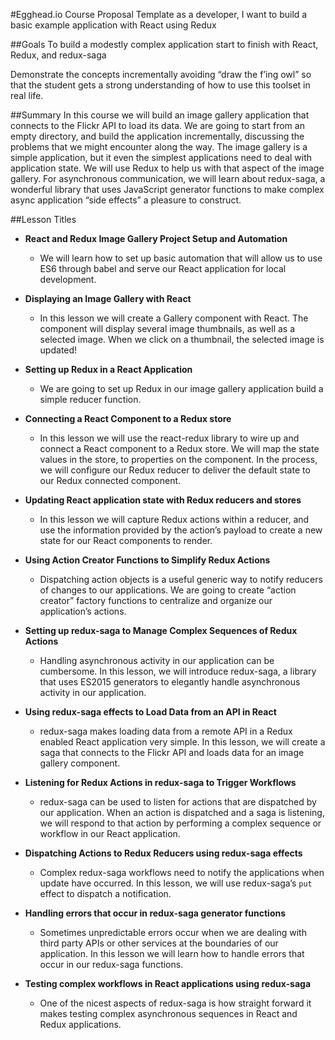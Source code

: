 #Egghead.io Course Proposal Template
as a developer, I want to build a basic example application with React using Redux

##Goals
To build a modestly complex application start to finish with React, Redux, and redux-saga

Demonstrate the concepts incrementally avoiding “draw the f’ing owl” so that the student gets a strong understanding of
how to use this toolset in real life.

##Summary
In this course we will build an image gallery application that connects to the Flickr API to load its data. We are going
 to start from an empty directory, and build the application incrementally, discussing the problems that we might
 encounter along the way. The image gallery is a simple application, but it even the simplest applications need to deal
  with application state. We will use Redux to help us with that aspect of the image gallery. For asynchronous
  communication, we will learn about redux-saga, a wonderful library that uses JavaScript generator functions to make
  complex async application “side effects” a pleasure to construct.

##Lesson Titles
* **React and Redux Image Gallery Project Setup and Automation**
    - We will learn how to set up basic automation that will allow us to use ES6 through babel and serve our React
    application for local development.

* **Displaying an Image Gallery with React**
    - In this lesson we will create a Gallery component with React. The component will display several image thumbnails,
    as well as a selected image. When we click on a thumbnail, the selected image is updated!

* **Setting up Redux in a React Application**
    - We are going to set up Redux in our image gallery application build a simple reducer function.

* **Connecting a React Component to a Redux store**
    - In this lesson we will use the react-redux library to wire up and connect a React component to a Redux store. We
    will map the state values in the store, to properties on the component. In the process, we will configure our Redux
    reducer to deliver the default state to our Redux connected component.

* **Updating React application state with Redux reducers and stores**
    - In this lesson we will capture Redux actions within a reducer, and use the information provided by the action’s
    payload to create a new state for our React components to render.

* **Using Action Creator Functions to Simplify Redux Actions**
    - Dispatching action objects is a useful generic way to notify reducers of changes to our applications. We are going
     to create “action creator” factory functions to centralize and organize our application’s actions.

* **Setting up redux-saga to Manage Complex Sequences of Redux Actions**
    - Handling asynchronous activity in our application can be cumbersome. In this lesson, we will introduce redux-saga,
     a library that uses ES2015 generators to elegantly handle asynchronous activity in our application.

* **Using redux-saga effects to Load Data from an API in React**
    -  redux-saga makes loading data from a remote API in a Redux enabled React application very simple. In this lesson,
    we will create a saga that connects to the Flickr API and loads data for an image gallery component.

* **Listening for Redux Actions in redux-saga to Trigger Workflows**
    - redux-saga can be used to listen for actions that are dispatched by our application. When an action is dispatched
    and a saga is listening, we will respond to that action by performing a complex sequence or workflow in our React
    application.

* **Dispatching Actions to Redux Reducers using redux-saga effects**
    - Complex redux-saga workflows need to notify the applications when update have occurred. In this lesson, we will
    use redux-saga’s `put` effect to dispatch a notification.

* **Handling errors that occur in redux-saga generator functions**
    - Sometimes unpredictable errors occur when we are dealing with third party APIs or other services at the boundaries
     of our application. In this lesson we will learn how to handle errors that occur in our redux-saga functions.

* **Testing complex workflows in React applications using redux-saga**
    - One of the nicest aspects of redux-saga is how straight forward it makes testing complex asynchronous sequences in
     React and Redux applications.
